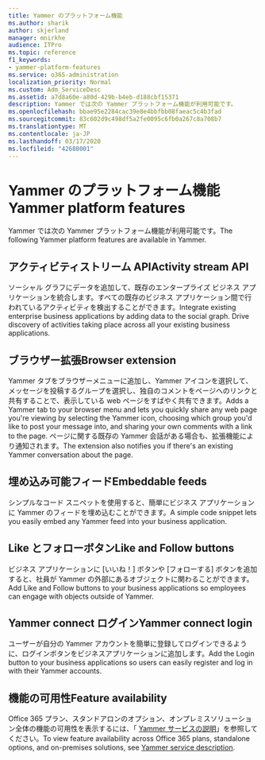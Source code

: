 ```yaml
---
title: Yammer のプラットフォーム機能
ms.author: sharik
author: skjerland
manager: mnirkhe
audience: ITPro
ms.topic: reference
f1_keywords:
- yammer-platform-features
ms.service: o365-administration
localization_priority: Normal
ms.custom: Adm_ServiceDesc
ms.assetid: a7d8a60e-a80d-429b-b4eb-d188cbf15371
description: Yammer では次の Yammer プラットフォーム機能が利用可能です。
ms.openlocfilehash: bbae95e2284cac39e8e4bbfbb08faeac5c4b3fad
ms.sourcegitcommit: 83c602d9c498df5a2fe0095c6fb0a267c8a708b7
ms.translationtype: MT
ms.contentlocale: ja-JP
ms.lasthandoff: 03/17/2020
ms.locfileid: "42688001"
---
```

# <a name="yammer-platform-features"></a><span data-ttu-id="b0726-103">Yammer のプラットフォーム機能</span><span class="sxs-lookup"><span data-stu-id="b0726-103">Yammer platform features</span></span>

<span data-ttu-id="b0726-104">Yammer では次の Yammer プラットフォーム機能が利用可能です。</span><span class="sxs-lookup"><span data-stu-id="b0726-104">The following Yammer platform features are available in Yammer.</span></span>
 
## <a name="activity-stream-api"></a><span data-ttu-id="b0726-105">アクティビティストリーム API</span><span class="sxs-lookup"><span data-stu-id="b0726-105">Activity stream API</span></span>

<span data-ttu-id="b0726-p101">ソーシャル グラフにデータを追加して、既存のエンタープライズ ビジネス アプリケーションを統合します。すべての既存のビジネス アプリケーション間で行われているアクティビティを検出することができます。</span><span class="sxs-lookup"><span data-stu-id="b0726-p101">Integrate existing enterprise business applications by adding data to the social graph. Drive discovery of activities taking place across all your existing business applications.</span></span>
  
## <a name="browser-extension"></a><span data-ttu-id="b0726-108">ブラウザー拡張</span><span class="sxs-lookup"><span data-stu-id="b0726-108">Browser extension</span></span>

<span data-ttu-id="b0726-109">Yammer タブをブラウザーメニューに追加し、Yammer アイコンを選択して、メッセージを投稿するグループを選択し、独自のコメントをページへのリンクと共有することで、表示している web ページをすばやく共有できます。</span><span class="sxs-lookup"><span data-stu-id="b0726-109">Adds a Yammer tab to your browser menu and lets you quickly share any web page you're viewing by selecting the Yammer icon, choosing which group you'd like to post your message into, and sharing your own comments with a link to the page.</span></span> <span data-ttu-id="b0726-110">ページに関する既存の Yammer 会話がある場合も、拡張機能により通知されます。</span><span class="sxs-lookup"><span data-stu-id="b0726-110">The extension also notifies you if there's an existing Yammer conversation about the page.</span></span> 

## <a name="embeddable-feeds"></a><span data-ttu-id="b0726-111">埋め込み可能フィード</span><span class="sxs-lookup"><span data-stu-id="b0726-111">Embeddable feeds</span></span>

<span data-ttu-id="b0726-112">シンプルなコード スニペットを使用すると、簡単にビジネス アプリケーションに Yammer のフィードを埋め込むことができます。</span><span class="sxs-lookup"><span data-stu-id="b0726-112">A simple code snippet lets you easily embed any Yammer feed into your business application.</span></span>
  
## <a name="like-and-follow-buttons"></a><span data-ttu-id="b0726-113">Like とフォローボタン</span><span class="sxs-lookup"><span data-stu-id="b0726-113">Like and Follow buttons</span></span>

<span data-ttu-id="b0726-114">ビジネス アプリケーションに [いいね！] ボタンや [フォローする] ボタンを追加すると、社員が Yammer の外部にあるオブジェクトに関わることができます。</span><span class="sxs-lookup"><span data-stu-id="b0726-114">Add Like and Follow buttons to your business applications so employees can engage with objects outside of Yammer.</span></span>
  
## <a name="yammer-connect-login"></a><span data-ttu-id="b0726-115">Yammer connect ログイン</span><span class="sxs-lookup"><span data-stu-id="b0726-115">Yammer connect login</span></span>

<span data-ttu-id="b0726-116">ユーザーが自分の Yammer アカウントを簡単に登録してログインできるように、ログインボタンをビジネスアプリケーションに追加します。</span><span class="sxs-lookup"><span data-stu-id="b0726-116">Add the Login button to your business applications so users can easily register and log in with their Yammer accounts.</span></span>

## <a name="feature-availability"></a><span data-ttu-id="b0726-117">機能の可用性</span><span class="sxs-lookup"><span data-stu-id="b0726-117">Feature availability</span></span>

<span data-ttu-id="b0726-118">Office 365 プラン、スタンドアロンのオプション、オンプレミスソリューション全体の機能の可用性を表示するには、「 [Yammer サービスの説明](yammer-service-description.md)」を参照してください。</span><span class="sxs-lookup"><span data-stu-id="b0726-118">To view feature availability across Office 365 plans, standalone options, and on-premises solutions, see [Yammer service description](yammer-service-description.md).</span></span>
  

